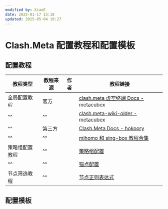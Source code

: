 ```yaml
---
modified by: XiaoE
date: 2025-01-17 15:18
updated: 2025-05-04 10:27
---
```

# Clash.Meta 配置教程和配置模板

## 配置教程

| 教程类型    | 教程来源 | 作者  | 教程链接                                                                                                                                                                                                                                        |
| ------- | ---- | --- | ------------------------------------------------------------------------------------------------------------------------------------------------------------------------------------------------------------------------------------------- |
| 全局配置教程  | 官方   |     | [clash.meta 虚空终端 Docs - metacubex](https://wiki.metacubex.one/)                                                                                                                                                                             |
| ^^      | ^^   |     | [clash.meta-wiki-older - metacubex](https://clash-meta.gitbook.io/clash.meta-wiki-older)                                                                                                                                                    |
| ^^      | 第三方  |     | [Clash.Meta Docs - hokoory](https://hokoory.github.io/clash-mate-doc/)                                                                                                                                                                      |
| ^^      | ^^   |     | [mihomo 和 sing-box 教程合集](https://proxy-tutorials.dustinwin.top/)                                                                                                                                                                            |
| 策略组配置教程 | ^^   |     | [策略组配置](https://github.com/LaolunsiG/PCR/blob/main/Agency_Wiki/%E4%BB%A3%E7%90%86%E5%B7%A5%E5%85%B7%E9%85%8D%E7%BD%AE%E6%95%99%E7%A8%8B/Clash.Meta%20%E9%85%8D%E7%BD%AE%E6%95%99%E7%A8%8B/%E7%AD%96%E7%95%A5%E7%BB%84%E9%85%8D%E7%BD%AE.md) |
| ^^      | ^^   |     | [锚点配置](https://github.com/LaolunsiG/PCR/blob/main/Agency_Wiki/%E4%BB%A3%E7%90%86%E5%B7%A5%E5%85%B7%E9%85%8D%E7%BD%AE%E6%95%99%E7%A8%8B/Clash.Meta%20%E9%85%8D%E7%BD%AE%E6%95%99%E7%A8%8B/%E9%94%9A%E7%82%B9%E9%85%8D%E7%BD%AE.md)           |
| 节点筛选教程  | ^^   |     | [节点正则表达式](https://github.com/LaolunsiG/PCR/blob/main/Agency_Wiki/%E8%8A%82%E7%82%B9%E7%9A%84%E6%AD%A3%E5%88%99%E8%A1%A8%E8%BE%BE%E5%BC%8F.md)                                                                                               |

## 配置模板